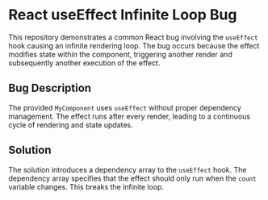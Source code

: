 # React useEffect Infinite Loop Bug

This repository demonstrates a common React bug involving the `useEffect` hook causing an infinite rendering loop.  The bug occurs because the effect modifies state within the component, triggering another render and subsequently another execution of the effect.

## Bug Description
The provided `MyComponent` uses `useEffect` without proper dependency management. The effect runs after every render, leading to a continuous cycle of rendering and state updates.

## Solution
The solution introduces a dependency array to the `useEffect` hook. The dependency array specifies that the effect should only run when the `count` variable changes.  This breaks the infinite loop.